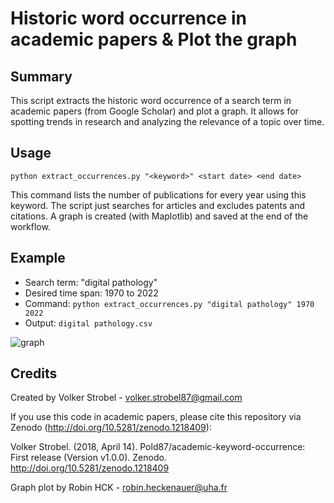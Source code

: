# Historic word occurrence in academic papers & Plot the graph

## Summary

This script extracts the historic word occurrence of a search term in academic papers (from Google Scholar) and plot a graph. 
It allows for spotting trends in research and analyzing the relevance of a topic over time.


## Usage

`python extract_occurrences.py "<keyword>" <start date> <end date>`

This command lists the number of publications for every year using this keyword.
The script just searches for articles and excludes patents and citations.
A graph is created (with Maplotlib) and saved at the end of the workflow.


## Example

- Search term: "digital pathology"
- Desired time span: 1970 to 2022
- Command: `python extract_occurrences.py "digital pathology" 1970 2022`
- Output: `digital pathology.csv`

![graph]()

## Credits
Created by Volker Strobel - volker.strobel87@gmail.com

If you use this code in academic papers, please cite this repository via Zenodo (http://doi.org/10.5281/zenodo.1218409):

Volker Strobel. (2018, April 14). Pold87/academic-keyword-occurrence: First release (Version v1.0.0). Zenodo. http://doi.org/10.5281/zenodo.1218409

Graph plot by Robin HCK - robin.heckenauer@uha.fr
